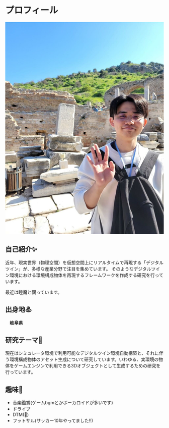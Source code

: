 # プロフィール

![写真](/img/profile/tom.jpg)

## 自己紹介✨
近年、現実世界（物理空間）を仮想空間上にリアルタイムで再現する「デジタルツイン」が、多様な産業分野で注目を集めています。
そのようなデジタルツイン環境における環境構成物体を再現するフレームワークを作成する研究を行っています。

最近は睡魔と闘っています。


## 出身地♨
　**岐阜県**

## 研究テーマ🌱
現在はシミュレータ環境で利用可能なデジタルツイン環境自動構築と、それに伴う環境構成物体のアセット生成について研究しています。いわゆる、実環境の物体をゲームエンジンで利用できる3Dオブジェクトとして生成するための研究を行っています。


## 趣味🚀
- 音楽鑑賞(ゲームbgmとかボーカロイドが多いです)
- ドライブ
- DTM(🔰)
- フットサル(サッカー10年やってました!!)
